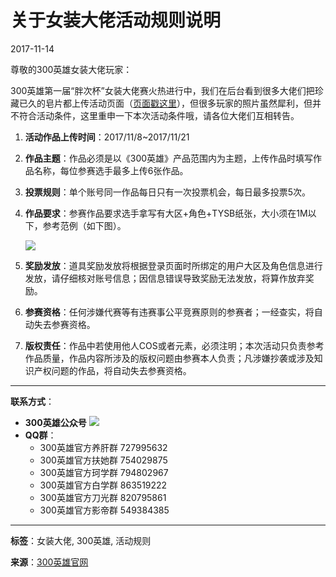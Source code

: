 # 关于女装大佬活动规则说明

2017-11-14

尊敬的300英雄女装大佬玩家：

300英雄第一届“胖次杯”女装大佬赛火热进行中，我们在后台看到很多大佬们把珍藏已久的皂片都上传活动页面（[页面戳这里](http://activity.jumpw.com/fycos/)），但很多玩家的照片虽然犀利，但并不符合活动条件，这里重申一下本次活动条件哦，请各位大佬们互相转告。

1. **活动作品上传时间**：2017/11/8~2017/11/21
2. **作品主题**：作品必须是以《300英雄》产品范围内为主题，上传作品时填写作品名称，每位参赛选手最多上传6张作品。
3. **投票规则**：单个账号同一作品每日只有一次投票机会，每日最多投票5次。
4. **作品要求**：参赛作品要求选手拿写有大区+角色+TYSB纸张，大小须在1M以下，参考范例（如下图）。

   ![](/upload/2017/11/14115759776.png)

5. **奖励发放**：道具奖励发放将根据登录页面时所绑定的用户大区及角色信息进行发放，请仔细核对账号信息；因信息错误导致奖励无法发放，将算作放弃奖励。
6. **参赛资格**：任何涉嫌代赛等有违赛事公平竞赛原则的参赛者；一经查实，将自动失去参赛资格。
7. **版权责任**：作品中若使用他人COS或者元素，必须注明；本次活动只负责参考作品质量，作品内容所涉及的版权问题由参赛本人负责；凡涉嫌抄袭或涉及知识产权问题的作品，将自动失去参赛资格。

---

**联系方式**：
- **300英雄公众号** ![](https://300.jumpw.com/images/img/qrcode-wx.jpg)
- **QQ群**：
  - 300英雄官方养肝群 727995632
  - 300英雄官方扶她群 754029875
  - 300英雄官方珂学群 794802967
  - 300英雄官方白学群 863519222
  - 300英雄官方刀光群 820795861
  - 300英雄官方影帝群 549384385

---

**标签**：女装大佬, 300英雄, 活动规则

**来源**：[300英雄官网](https://300.jumpw.com/index.html?cid=0)